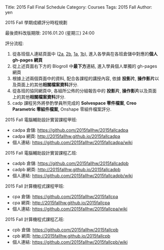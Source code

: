 Title: 2015 Fall Final Schedule
Category: Courses
Tags: 2015 Fall
Author: yen

2015 Fall 學期成績評分時程規劃

最後資料改版期限: 2016.01.20 (星期三) 24:00

評分流程:

1. 從各班個人連結頁面中 (<a href="https://github.com/2015fallhw/2015fallcadpa/wiki">2a</a>, <a href="https://github.com/2015fallhw/2015fallcadpb/wiki">2b</a>, <a href="https://github.com/2015fallhw/2015fallcpa/wiki">1a</a>, <a href="https://github.com/2015fallhw/2015fallcpa/wiki">1b</a>), 進入各學員在各班倉儲中對應的**個人 gh-pages 網頁**
2. 從上述頁面右下方的 Blogroll 中**最下方**連結, 進入學員個人單獨的 gh-pages 網頁
3. 根據上述兩個頁面中的資料, 配合各課程的講授內容, 依據 **投影片**, **操作影片**以及頁面上的其他**相關檔案資料**評分.
4. 從各班的協同網頁中, 各組所公佈的分組報告中的 **投影片**, **操作影片**以及頁面上的其他**相關檔案資料**評分.
5. cadp 課程另外將參酌學員所完成的 **Solvespace 零件檔案**, **Creo Parametric 零組件檔案**, Onshape 零組件檔案評分.

<!-- PELICAN_END_SUMMARY -->

2015 Fall 電腦輔助設計實習課程甲班:

* cadpa 倉儲: <https://github.com/2015fallhw/2015fallcadpa>
* cadpa 網頁: <http://2015fallhw.github.io/2015fallcadpa>
* 個人連結: <https://github.com/2015fallhw/2015fallcadpa/wiki>

2015 Fall 電腦輔助設計實習課程乙班:

* cadpb 倉儲: <https://github.com/2015fallhw/2015fallcadpb>
* cadpb 網頁: <http://2015fallhw.github.io/2015fallcadpb>
* 個人連結: <https://github.com/2015fallhw/2015fallcadpb/wiki>

2015 Fall 計算機程式課程甲班:

* cpa 倉儲: <https://github.com/2015fallhw/2015fallcpa>
* cpa 網頁: <http://2015fallhw.github.io/2015fallcpa>
* 個人連結: <https://github.com/2015fallhw/2015fallcpa/wiki>

2015 Fall 計算機程式課程乙班:

* cpb 倉儲: <https://github.com/2015fallhw/2015fallcpb>
* cpb 網頁: <http://2015fallhw.github.io/2015fallcpb>
* 個人連結: <https://github.com/2015fallhw/2015fallcpb/wiki>